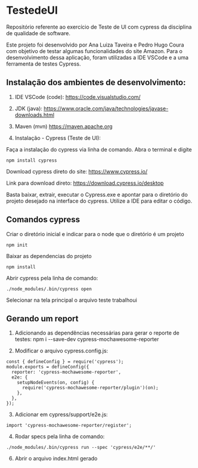 # TestedeUI

Repositório referente ao exercício de Teste de UI com cypress da disciplina de qualidade de software.

Este projeto foi desenvolvido por Ana Luiza Taveira e Pedro Hugo Coura com objetivo de testar algumas funcionalidades do site Amazon. Para o desenvolvimento dessa aplicação, foram utilizadas a IDE VSCode e a uma ferramenta de testes Cypress. 


## Instalação dos ambientes de desenvolvimento:
1. IDE VSCode (code):
https://code.visualstudio.com/

2. JDK (java):
https://www.oracle.com/java/technologies/javase-downloads.html

3. Maven (mvn)
https://maven.apache.org


4. Instalação - Cypress (Teste de UI):

 Faça a instalação do cypress via linha de comando. Abra o terminal e digite

```
npm install cypress

```
 Download cypress direto do site: https://www.cypress.io/

Link para download direto: https://download.cypress.io/desktop

Basta baixar, extrair, executar o Cypress.exe e apontar para o diretório do projeto desejado na interface do cypress.
Utilize a IDE para editar o código.


## Comandos cypress

Criar o diretório inicial e indicar para o node que o diretório é um projeto
```
npm init
```

Baixar as dependencias do projeto 
```
npm install
```

Abrir cypress pela linha de comando:
```
./node_modules/.bin/cypress open
```
Selecionar na tela principal o arquivo teste trabalhoui

## Gerando um report 

1. Adicionando as dependências necessárias para gerar o reporte de testes:
npm i --save-dev cypress-mochawesome-reporter
	
2. Modificar o arquivo cypress.config.js:
```
const { defineConfig } = require('cypress');
module.exports = defineConfig({
  reporter: 'cypress-mochawesome-reporter',
  e2e: {
    setupNodeEvents(on, config) {
      require('cypress-mochawesome-reporter/plugin')(on);
    },
  },
});
````
3. Adicionar em cypress/support/e2e.js:
```
import 'cypress-mochawesome-reporter/register';
```
4. Rodar specs pela linha de comando:
```
./node_modules/.bin/cypress run --spec 'cypress/e2e/**/'
```
6. Abrir o arquivo index.html gerado
